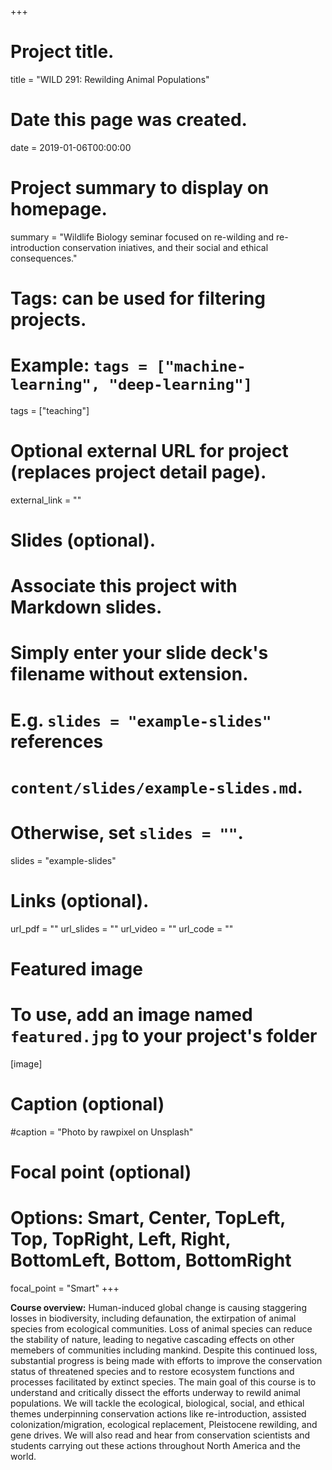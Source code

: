 +++
# Project title.
title = "WILD 291: Rewilding Animal Populations"

# Date this page was created.
date = 2019-01-06T00:00:00

# Project summary to display on homepage.
summary = "Wildlife Biology seminar focused on re-wilding and re-introduction conservation iniatives, and their social and ethical consequences."

# Tags: can be used for filtering projects.
# Example: `tags = ["machine-learning", "deep-learning"]`
tags = ["teaching"]

# Optional external URL for project (replaces project detail page).
external_link = ""

# Slides (optional).
#   Associate this project with Markdown slides.
#   Simply enter your slide deck's filename without extension.
#   E.g. `slides = "example-slides"` references
#   `content/slides/example-slides.md`.
#   Otherwise, set `slides = ""`.
slides = "example-slides"

# Links (optional).
url_pdf = ""
url_slides = ""
url_video = ""
url_code = ""


# Featured image
# To use, add an image named `featured.jpg` to your project's folder
[image]
  # Caption (optional)
  #caption = "Photo by rawpixel on Unsplash"

  # Focal point (optional)
  # Options: Smart, Center, TopLeft, Top, TopRight, Left, Right, BottomLeft, Bottom, BottomRight
  focal_point = "Smart"
+++

**Course overview:**
Human-induced global change is causing staggering losses in biodiversity, including defaunation, the extirpation of animal species from ecological communities. Loss of animal species can reduce the stability of nature, leading to negative cascading effects on other memebers of communities including mankind. Despite this continued loss, substantial progress is being made with efforts to improve the conservation status of threatened species and to restore ecosystem functions and processes facilitated by extinct species. The main goal of this course is to understand and critically dissect the efforts underway to rewild animal populations. We will tackle the ecological, biological, social, and ethical themes underpinning conservation actions like re-introduction, assisted colonization/migration, ecological replacement, Pleistocene rewilding, and gene drives. We will also read and hear from conservation scientists and students carrying out these actions throughout North America and the world.
